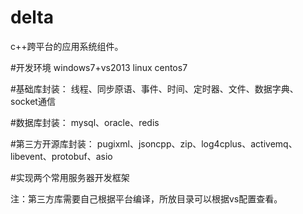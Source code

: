 # delta
c++跨平台的应用系统组件。

#开发环境
windows7+vs2013
linux centos7

#基础库封装：
线程、同步原语、事件、时间、定时器、文件、数据字典、socket通信

#数据库封装：
mysql、oracle、redis

#第三方开源库封装：
pugixml、jsoncpp、zip、log4cplus、activemq、libevent、protobuf、asio

#实现两个常用服务器开发框架

注：第三方库需要自己根据平台编译，所放目录可以根据vs配置查看。
